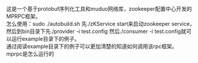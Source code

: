 这是一个基于protobuf序列化工具和muduo网络库，zookeeper配置中心开发的MPRPC框架。  
怎么使用：sudo ./autobuild.sh 先./zKService start来启动zookeeper service，然后到bin目录下先./provider -i test.config 然后./consumer -i test.config就可以运行example目录下的例子。  
通过阅读example目录下的例子可以更加清楚的知道如何调用该rpc框架。  
mprpc是怎么运行的  

